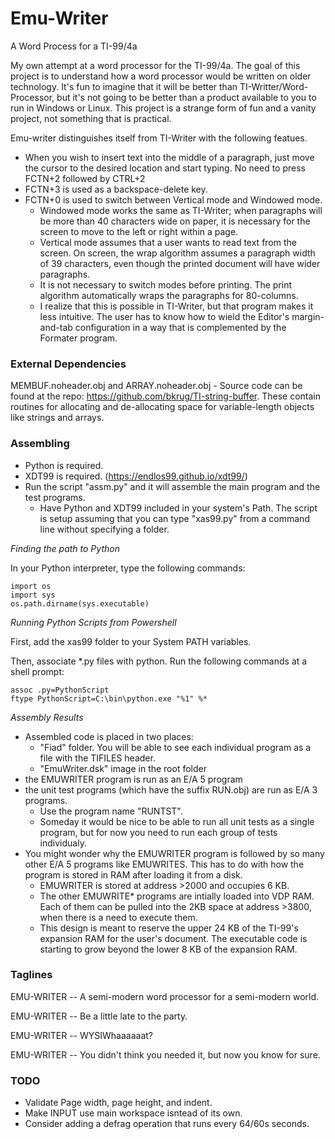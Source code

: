 # Emu-Writer
A Word Process for a TI-99/4a

My own attempt at a word processor for the TI-99/4a.
The goal of this project is to understand how a word processor would be written on older technology.
It's fun to imagine that it will be better than TI-Writter/Word-Processor,
but it's not going to be better than a product available to you to run in Windows or Linux.
This project is a strange form of fun and a vanity project, not something that is practical.

Emu-writer distinguishes itself from TI-Writer with the following featues.

* When you wish to insert text into the middle of a paragraph, just move the cursor to the desired location and start typing.
No need to press FCTN+2 followed by CTRL+2
* FCTN+3 is used as a backspace-delete key.
* FCTN+0 is used to switch between Vertical mode and Windowed mode.
  * Windowed mode works the same as TI-Writer;
when paragraphs will be more than 40 characters wide on paper,
it is necessary for the screen to move to the left or right within a page.
  * Vertical mode assumes that a user wants to read text from the screen.
On screen, the wrap algorithm assumes a paragraph width of 39 characters,
even though the printed document will have wider paragraphs.
  * It is not necessary to switch modes before printing.
The print algorithm automatically wraps the paragraphs for 80-columns.
  * I realize that this is possible in TI-Writer, but that program makes it less intuitive.
The user has to know how to wield the Editor's margin-and-tab configuration in a way that is complemented by the Formater program.

### External Dependencies

MEMBUF.noheader.obj and ARRAY.noheader.obj - Source code can be found at the repo: https://github.com/bkrug/TI-string-buffer.
These contain routines for allocating and de-allocating space for variable-length objects like strings and arrays.

### Assembling

* Python is required.
* XDT99 is required. (https://endlos99.github.io/xdt99/)
* Run the script "assm.py" and it will assemble the main program and the test programs.
  * Have Python and XDT99 included in your system's Path. The script is setup assuming that you can type "xas99.py" from a command line without specifying a folder.
 
*Finding the path to Python*

In your Python interpreter, type the following commands:

```
import os
import sys
os.path.dirname(sys.executable)
```

*Running Python Scripts from Powershell*

First, add the xas99 folder to your System PATH variables.

Then, associate *.py files with python.
Run the following commands at a shell prompt:

```
assoc .py=PythonScript
ftype PythonScript=C:\bin\python.exe "%1" %*
```

*Assembly Results*

* Assembled code is placed in two places:
  * "Fiad" folder. You will be able to see each individual program as a file with the TIFILES header. 
  * "EmuWriter.dsk" image in the root folder
* the EMUWRITER program is run as an E/A 5 program
* the unit test programs (which have the suffix RUN.obj) are run as E/A 3 programs.
  * Use the program name "RUNTST".
  * Someday it would be nice to be able to run all unit tests as a single program, but for now you need to run each group of tests individualy.
* You might wonder why the EMUWRITER program is followed by so many other E/A 5 programs like EMUWRITES. This has to do with how the program is stored in RAM after loading it from a disk.
  * EMUWRITER is stored at address >2000 and occupies 6 KB.
  * The other EMUWRITE* programs are intially loaded into VDP RAM. Each of them can be pulled into the 2KB space at address >3800, when there is a need to execute them.
  * This design is meant to reserve the upper 24 KB of the TI-99's expansion RAM for the user's document. The executable code is starting to grow beyond the lower 8 KB of the expansion RAM.

### Taglines

EMU-WRITER -- A semi-modern word processor for a semi-modern world.

EMU-WRITER -- Be a little late to the party.

EMU-WRITER -- WYSIWhaaaaaat?

EMU-WRITER -- You didn't think you needed it, but now you know for sure.

### TODO

* Validate Page width, page height, and indent.
* Make INPUT use main workspace isntead of its own.
* Consider adding a defrag operation that runs every 64/60s seconds.
